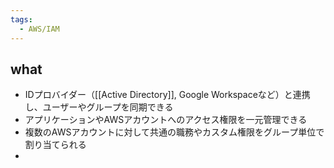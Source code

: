 ```yaml
---
tags:
  - AWS/IAM
---
```

## what
- IDプロバイダー（[[Active Directory]], Google Workspaceなど）と連携し、ユーザーやグループを同期できる
- アプリケーションやAWSアカウントへのアクセス権限を一元管理できる
- 複数のAWSアカウントに対して共通の職務やカスタム権限をグループ単位で割り当てられる
- 